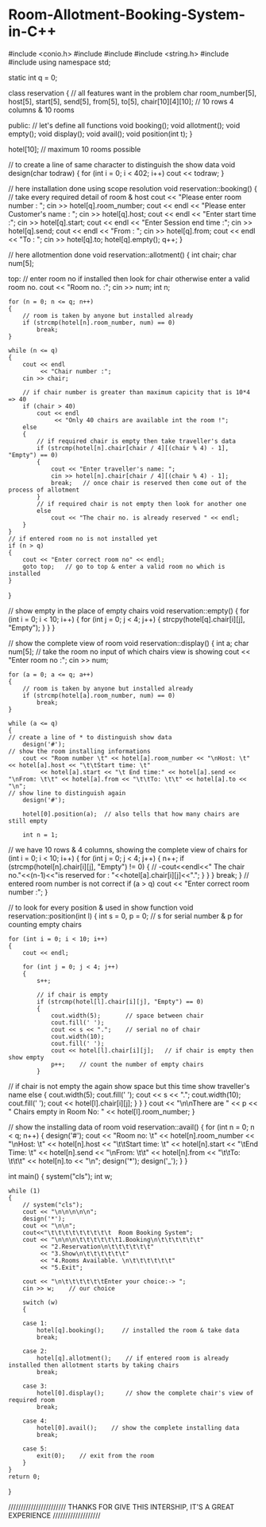 # Room-Allotment-Booking-System-in-C++



#include <conio.h>
#include <cstdio>
#include <iostream>
#include <string.h>
#include <cstdlib>
#include <cmath>
using namespace std;

static int q = 0;    

class reservation
{
    // all features want in the problem
    char room_number[5], host[5], start[5], send[5], from[5], to[5], chair[10][4][10];  // 10 rows 4 columns & 10 rooms

public:
// let's define all functions
    void booking();
    void allotment();
    void empty();
    void display();
    void avail();
    void position(int t);
} 

hotel[10];  // maximum 10 rooms possible

// to create a line of same character to distinguish the show data 
void design(char todraw)
{
    for (int i = 0; i < 402; i++)
        cout << todraw;
}

// here installation done using scope resolution
void reservation::booking()
{
    // take every required detail of room & host
    cout << "Please enter room number : ";
    cin >> hotel[q].room_number;
    cout << endl
         << "Please enter Customer's name : ";
    cin >> hotel[q].host;
    cout << endl
         << "Enter start time :";
    cin >> hotel[q].start;
    cout << endl
         << "Enter Session end time :";
    cin >> hotel[q].send;
    cout << endl
         << "From : ";
    cin >> hotel[q].from;
    cout << endl
         << "To : ";
    cin >> hotel[q].to;
    hotel[q].empty();
    q++;
}

// here allotmention done
void reservation::allotment()
{
    int chair;
    char num[5];

top:
// enter room no if installed then look for chair otherwise enter a valid room no.
    cout << "Room no. :";
    cin >> num;
    int n;

    for (n = 0; n <= q; n++)
    {
        // room is taken by anyone but installed already
        if (strcmp(hotel[n].room_number, num) == 0)
            break;
    }

    while (n <= q)
    {
        cout << endl
             << "Chair number :";
        cin >> chair;

        // if chair number is greater than maximum capicity that is 10*4 => 40
        if (chair > 40)
            cout << endl
                 << "Only 40 chairs are available int the room !";
        else
        {
            // if required chair is empty then take traveller's data
            if (strcmp(hotel[n].chair[chair / 4][(chair % 4) - 1], "Empty") == 0)
            {
                cout << "Enter traveller's name: ";
                cin >> hotel[n].chair[chair / 4][(chair % 4) - 1];
                break;   // once chair is reserved then come out of the process of allotment
            }
            // if required chair is not empty then look for another one
            else
                cout << "The chair no. is already reserved " << endl;
        }
    }
    // if entered room no is not installed yet
    if (n > q)
    {
        cout << "Enter correct room no" << endl;
        goto top;   // go to top & enter a valid room no which is installed
    }
}

// show empty in the place of empty chairs
void reservation::empty()
{
    for (int i = 0; i < 10; i++)
    {
        for (int j = 0; j < 4; j++)
        {
            strcpy(hotel[q].chair[i][j], "Empty");
        }
    }
}

// show the complete view of room
void reservation::display()
{
    int a;
    char num[5];
    // take the room no input of which chairs view is showing
    cout << "Enter room no :";
    cin >> num;
    
    for (a = 0; a <= q; a++)
    {
        // room is taken by anyone but installed already
        if (strcmp(hotel[a].room_number, num) == 0)
            break;
    }

    while (a <= q)
    {
    // create a line of * to distinguish show data
        design('#');
    // show the room installing informations
        cout << "Room number \t" << hotel[a].room_number << "\nHost: \t" << hotel[a].host << "\t\tStart time: \t"
             << hotel[a].start << "\t End time:" << hotel[a].send << "\nFrom: \t\t" << hotel[a].from << "\t\tTo: \t\t" << hotel[a].to << "\n";
    // show line to distinguish again
        design('#');

        hotel[0].position(a);  // also tells that how many chairs are still empty 

        int n = 1;
// we have 10 rows & 4 columns, showing the complete view of chairs
        for (int i = 0; i < 10; i++)
        {
            for (int j = 0; j < 4; j++)
            {
                n++;
                if (strcmp(hotel[n].chair[i][j], "Empty") != 0)
                {
                    // -cout<<endl<<" The chair no."<<(n-1)<<"is reserved for : "<<hotel[a].chair[i][j]<<".";
                }
            }
        }
        break;
    }
// entered room number is not correct
    if (a > q)
        cout << "Enter correct room number :";
}

// to look for every position & used in show function
void reservation::position(int l)
{
    int s = 0, p = 0;    // s for serial number & p for counting empty chairs

    for (int i = 0; i < 10; i++)
    {
        cout << endl;

        for (int j = 0; j < 4; j++)
        {
            s++;

            // if chair is empty 
            if (strcmp(hotel[l].chair[i][j], "Empty") == 0)
            {
                cout.width(5);       // space between chair
                cout.fill(' ');
                cout << s << ".";    // serial no of chair
                cout.width(10);
                cout.fill(' ');
                cout << hotel[l].chair[i][j];   // if chair is empty then show empty
                p++;    // count the number of empty chairs 
            }
// if chair is not empty the again show space but this time show traveller's name
            else
            {
                cout.width(5);
                cout.fill(' ');
                cout << s << ".";
                cout.width(10);
                cout.fill(' ');
                cout << hotel[l].chair[i][j];
            }
        }
    }
    cout << "\n\nThere are " << p << " Chairs empty in Room No: " << hotel[l].room_number;
}

// show the installing data of room 
void reservation::avail()
{
    for (int n = 0; n < q; n++)
    {
        design('#');
        cout << "Room no: \t" << hotel[n].room_number << "\nHost: \t" << hotel[n].host << "\t\tStart time: \t" << hotel[n].start << "\tEnd  Time: \t"
             << hotel[n].send << "\nFrom: \t\t" << hotel[n].from << "\t\tTo: \t\t\t"
             << hotel[n].to << "\n";
        design('*');
        design('_');
    }
}

int main()
{
    system("cls");
    int w;
    
    while (1)
    {
        // system("cls");
        cout << "\n\n\n\n\n";
        design('*');
        cout << "\n\n";
        cout<<"\t\t\t\t\t\t\t\t\t  Room Booking System";
        cout << "\n\n\n\t\t\t\t\t\t1.Booking\n\t\t\t\t\t\t"
             << "2.Reservation\n\t\t\t\t\t\t"
             << "3.Show\n\t\t\t\t\t\t"
             << "4.Rooms Available. \n\t\t\t\t\t\t"
             << "5.Exit";

        cout << "\n\t\t\t\t\t\tEnter your choice:-> ";
        cin >> w;    // our choice

        switch (w)
        {

        case 1:
            hotel[q].booking();     // installed the room & take data
            break;

        case 2:
            hotel[q].allotment();    // if entered room is already installed then allotment starts by taking chairs
            break;

        case 3:
            hotel[0].display();      // show the complete chair's view of required room
            break;

        case 4:
            hotel[0].avail();    // show the complete installing data
            break;

        case 5:
            exit(0);    // exit from the room 
        }
    }
    return 0;
}


///////////////////////    THANKS FOR GIVE THIS INTERSHIP, IT'S A GREAT EXPERIENCE   ///////////////////
